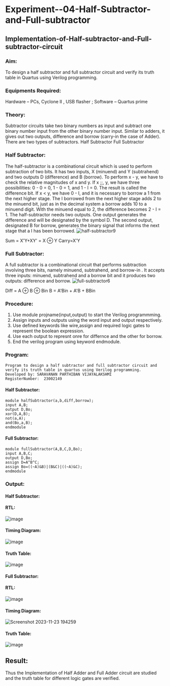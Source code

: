 # Experiment--04-Half-Subtractor-and-Full-subtractor
## Implementation-of-Half-subtractor-and-Full-subtractor-circuit
### Aim:
To design a half subtractor and full subtractor circuit and verify its truth table in Quartus using Verilog programming.

### Equipments Required:
Hardware – PCs, Cyclone II , USB flasher ; Software – Quartus prime
### Theory:
Subtractor circuits take two binary numbers as input and subtract one binary number input from the other binary number input. Similar to adders, it gives out two outputs, difference and borrow (carry-in the case of Adder). There are two types of subtractors.
Half Subtractor Full Subtractor
### Half Subtractor:
The half-subtractor is a combinational circuit which is used to perform subtraction of two bits. It has two inputs, X (minuend) and Y (subtrahend) and two outputs D (difference) and B (borrow). To perform x - y, we have to check the relative magnitudes of x and y. If x ;;, y, we have three possibilities: 0 - 0 = 0, 1 - 0 = 1, and 1 - I = 0. The result is called the difference bit. If x < y, we have 0 - I, and it is necessary to borrow a 1 from the next higher stage. The I borrowed from the next higher stage adds 2 to the minuend bit, just as in the decimal system a borrow adds 10 to a minuend digit. With the minuend equal to 2, the difference becomes 2 - I = 1. The half-subtractor needs two outputs. One output generates the difference and will be designated by the symbol D. The second output, designated B for borrow, generates the binary signal that informs the next stage that a I has been borrowed.
![half-subtractor9](https://user-images.githubusercontent.com/36288975/166112538-58c3bc7c-ee5d-4e6a-ac8d-8e8328efe27a.png)


Sum = X'Y+XY' = X ⊕ Y
Carry=X'Y

### Full Subtractor:
A full subtractor is a combinational circuit that performs subtraction involving three bits, namely minuend, subtrahend, and borrow-in . It accepts three inputs: minuend, subtrahend and a borrow bit and it produces two outputs: difference and borrow. 
![full-subtractor6](https://user-images.githubusercontent.com/36288975/166112541-24c68359-3de8-4674-ae22-8272ffc385ed.png)


Diff = A ⊕ B ⊕ Bin B = A'Bin + A'B + BBin

### Procedure:
1. Use module projname(input,output) to start the Verilog programmming.
2. Assign inputs and outputs using the word input and output respectively.
3. Use defined keywords like wire,assign and required logic gates to represent the boolean expression.
4. Use each output to represnt onre for differnce and the other for borrow.
5. End the verilog program using keyword endmodule.


### Program:
```
Program to design a half subtractor and full subtractor circuit and verify its truth table in quartus using Verilog programming.
Developed by: SARAVANAN PARTHIBAN VIJAYALAKSHMI
RegisterNumber:  23002149
```
#### Half Subtractor:
```
module halfSubtractor(a,b,diff,borrow);
input A,B;
output D,Bo;
xor(D,A,B);
not(a,A);
and(Bo,a,B);
endmodule
```
#### Full Subtractor:
```
module fullSubtractor(A,B,C,D,Bo);
input A,B,C;
output D,Bo;
assign D=A^B^C;
assign Bo=((~A)&B)|(B&C)|((~A)&C);
endmodule
```
### Output:
#### Half Subtractor:
#### RTL:
![image](https://github.com/SaravananPV3010/Experiment--03-Half-Subtractor-and-Full-subtractor/assets/139754526/c01eca5d-c374-457e-98ea-c94a2187da3b)




#### Timing Diagram:
![image](https://github.com/SaravananPV3010/Experiment--03-Half-Subtractor-and-Full-subtractor/assets/139754526/3e01f137-5c1d-4b60-aae1-6e946009e08a)
#### Truth Table:
![image](https://github.com/SaravananPV3010/Experiment--03-Half-Subtractor-and-Full-subtractor/assets/139754526/54eeda61-9927-4982-9c06-adbbd176bff2)
#### Full Subtractor:
#### RTL:
![image](https://github.com/SaravananPV3010/Experiment--03-Half-Subtractor-and-Full-subtractor/assets/139754526/1c6432fd-9604-4a5e-952d-1d966791eed2)
#### Timing Diagram:
![Screenshot 2023-11-23 194259](https://github.com/SaravananPV3010/Experiment--03-Half-Subtractor-and-Full-subtractor/assets/139754526/808f53fd-5386-4943-bc6b-af0f274c6fc9)
#### Truth Table:
![image](https://github.com/SaravananPV3010/Experiment--03-Half-Subtractor-and-Full-subtractor/assets/139754526/7bb2d62d-5171-46eb-b8cb-6f80c839ea5f)


## Result:
Thus the Implementation of Half Adder and Full Adder circuit are studied and the truth table for different logic gates are verified.

